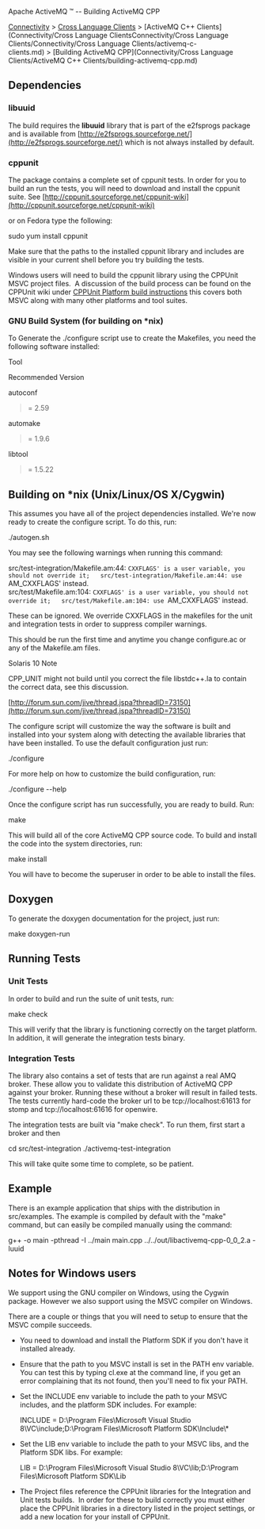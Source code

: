 Apache ActiveMQ ™ -- Building ActiveMQ CPP 

[Connectivity](connectivity.md) > [Cross Language Clients](Connectivity/cross-language-clients.md) > [ActiveMQ C++ Clients](Connectivity/Cross Language ClientsConnectivity/Cross Language Clients/Connectivity/Cross Language Clients/activemq-c-clients.md) > [Building ActiveMQ CPP](Connectivity/Cross Language Clients/ActiveMQ C++ Clients/building-activemq-cpp.md)


Dependencies
------------

### libuuid

The build requires the **libuuid** library that is part of the e2fsprogs package and is available from [http://e2fsprogs.sourceforge.net/](http://e2fsprogs.sourceforge.net/) which is not always installed by default.

### cppunit

The package contains a complete set of cppunit tests. In order for you to build an run the tests, you will need to download and install the cppunit suite. See [http://cppunit.sourceforge.net/cppunit-wiki](http://cppunit.sourceforge.net/cppunit-wiki)

or on Fedora type the following:

sudo yum install cppunit

Make sure that the paths to the installed cppunit library and includes are visible in your current shell before you try building the tests.

Windows users will need to build the cppunit library using the CPPUnit MSVC project files.  A discussion of the build process can be found on the CPPUnit wiki under [CPPUnit Platform build instructions](http://cppunit.sourceforge.net/cppunit-wiki/BuildingCppUnit1) this covers both MSVC along with many other platforms and tool suites.

### GNU Build System (for building on *nix)

To Generate the ./configure script use to create the Makefiles, you need the following software installed:

Tool

Recommended Version

autoconf

>= 2.59  

automake

>= 1.9.6

libtool

>= 1.5.22  

Building on *nix (Unix/Linux/OS X/Cygwin)
-----------------------------------------

This assumes you have all of the project dependencies installed. We're now ready to create the configure script. To do this, run:

./autogen.sh

You may see the following warnings when running this command:

src/test-integration/Makefile.am:44: `CXXFLAGS' is a user variable, you should not override it;  
src/test-integration/Makefile.am:44: use `AM_CXXFLAGS' instead.  
src/test/Makefile.am:104: `CXXFLAGS' is a user variable, you should not override it;  
src/test/Makefile.am:104: use `AM_CXXFLAGS' instead.

These can be ignored. We override CXXFLAGS in the makefiles for the unit and integration tests in order to suppress compiler warnings.

This should be run the first time and anytime you change configure.ac or any of the Makefile.am files.

Solaris 10 Note

CPP_UNIT might not build until you correct the file libstdc++.la to contain the correct data, see this discussion.

[http://forum.sun.com/jive/thread.jspa?threadID=73150](http://forum.sun.com/jive/thread.jspa?threadID=73150)

The configure script will customize the way the software is built and installed into your system along with detecting the available libraries that have been installed. To use the default configuration just run:

./configure

For more help on how to customize the build configuration, run:

./configure --help

Once the configure script has run successfully, you are ready to build. Run:

make

This will build all of the core ActiveMQ CPP source code. To build and install the code into the system directories, run:

make install

You will have to become the superuser in order to be able to install the files.

Doxygen
-------

To generate the doxygen documentation for the project, just run:

make doxygen-run

Running Tests
-------------

### Unit Tests

In order to build and run the suite of unit tests, run:

make check

This will verify that the library is functioning correctly on the target platform. In addition, it will generate the integration tests binary.

### Integration Tests

The library also contains a set of tests that are run against a real AMQ broker. These allow you to validate this distribution of ActiveMQ CPP against your broker. Running these without a broker will result in failed tests. The tests currently hard-code the broker url to be tcp://localhost:61613 for stomp and tcp://localhost:61616 for openwire.

The integration tests are built via "make check". To run them, first start a broker and then

cd src/test-integration
./activemq-test-integration

This will take quite some time to complete, so be patient.

Example
-------

There is an example application that ships with the distribution in src/examples. The example is compiled by default with the "make" command, but can easily be compiled manually using the command:

g++ -o main -pthread -I ../main main.cpp ../../out/libactivemq-cpp-0\_0\_2.a -luuid

Notes for Windows users
-----------------------

We support using the GNU compiler on Windows, using the Cygwin package. However we also support using the MSVC compiler on Windows.

There are a couple or things that you will need to setup to ensure that the MSVC compile succeeds.

*   You need to download and install the Platform SDK if you don't have it installed already.
*   Ensure that the path to you MSVC install is set in the PATH env variable. You can test this by typing cl.exe at the command line, if you get an error complaining that its not found, then you'll need to fix your PATH.
*   Set the INCLUDE env variable to include the path to your MSVC includes, and the platform SDK includes. For example:
    
    INCLUDE = D:\\Program Files\\Microsoft Visual Studio 8\\VC\\include;D:\\Program Files\\Microsoft Platform SDK\\Include\\*
    
*   Set the LIB env variable to include the path to your MSVC libs, and the Platform SDK libs. For example:
    
    LIB = D:\\Program Files\\Microsoft Visual Studio 8\\VC\\lib;D:\\Program Files\\Microsoft Platform SDK\\Lib
    
*   The Project files reference the CPPUnit libraries for the Integration and Unit tests builds.  In order for these to build correctly you must either place the CPPUnit libraries in a directory listed in the project settings, or add a new location for your install of CPPUnit. 

